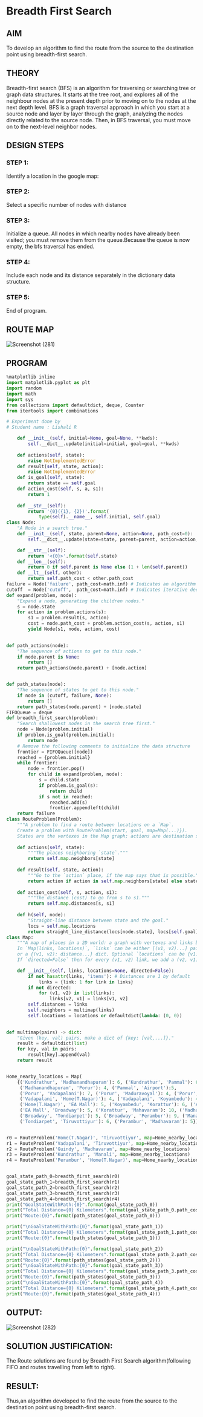 # Breadth First Search
## AIM

To develop an algorithm to find the route from the source to the destination point using breadth-first search.

## THEORY
Breadth-first search (BFS) is an algorithm for traversing or searching tree or graph data structures. It starts at the tree root, and explores all of the neighbour nodes at the present depth prior to moving on to the nodes at the next depth level. BFS is a graph traversal approach in which you start at a source node and layer by layer through the graph, analyzing the nodes directly related to the source node. Then, in BFS traversal, you must move on to the next-level neighbor nodes.

## DESIGN STEPS

### STEP 1:
Identify a location in the google map:

### STEP 2:
Select a specific number of nodes with distance

### STEP 3:
Initialize a queue. All nodes in which nearby nodes have already been visited; you must remove them from the queue.Because the queue is now empty, the bfs traversal has ended.

### STEP 4:
Include each node and its distance separately in the dictionary data structure.

### STEP 5:
End of program.


## ROUTE MAP
![Screenshot (281)](https://user-images.githubusercontent.com/75235090/166149090-3f662e7a-3a74-4c38-a02e-b5370d6f3992.png)


## PROGRAM
```python
%matplotlib inline
import matplotlib.pyplot as plt
import random
import math
import sys
from collections import defaultdict, deque, Counter
from itertools import combinations
```

```python
# Experiment done by
# Student name : Lishali R
```
```python
    def __init__(self, initial=None, goal=None, **kwds): 
        self.__dict__.update(initial=initial, goal=goal, **kwds) 
        
    def actions(self, state):        
        raise NotImplementedError
    def result(self, state, action): 
        raise NotImplementedError
    def is_goal(self, state):        
        return state == self.goal
    def action_cost(self, s, a, s1): 
        return 1
    
    def __str__(self):
        return '{0}({1}, {2})'.format(
            type(self).__name__, self.initial, self.goal)
class Node:
    "A Node in a search tree."
    def __init__(self, state, parent=None, action=None, path_cost=0):
        self.__dict__.update(state=state, parent=parent, action=action, path_cost=path_cost)

    def __str__(self): 
        return '<{0}>'.format(self.state)
    def __len__(self): 
        return 0 if self.parent is None else (1 + len(self.parent))
    def __lt__(self, other): 
        return self.path_cost < other.path_cost
failure = Node('failure', path_cost=math.inf) # Indicates an algorithm couldn't find a solution.
cutoff  = Node('cutoff',  path_cost=math.inf) # Indicates iterative deepening search was cut off.
def expand(problem, node):
    "Expand a node, generating the children nodes."
    s = node.state
    for action in problem.actions(s):
        s1 = problem.result(s, action)
        cost = node.path_cost + problem.action_cost(s, action, s1)
        yield Node(s1, node, action, cost)
        

def path_actions(node):
    "The sequence of actions to get to this node."
    if node.parent is None:
        return []  
    return path_actions(node.parent) + [node.action]


def path_states(node):
    "The sequence of states to get to this node."
    if node in (cutoff, failure, None): 
        return []
    return path_states(node.parent) + [node.state]
FIFOQueue = deque
def breadth_first_search(problem):
    "Search shallowest nodes in the search tree first."
    node = Node(problem.initial)
    if problem.is_goal(problem.initial):
        return node
    # Remove the following comments to initialize the data structure
    frontier = FIFOQueue([node])
    reached = {problem.initial}
    while frontier:
        node = frontier.pop()
        for child in expand(problem, node):
            s = child.state
            if problem.is_goal(s):
                return child
            if s not in reached:
                reached.add(s)
                frontier.appendleft(child)
    return failure
class RouteProblem(Problem):
    """A problem to find a route between locations on a `Map`.
    Create a problem with RouteProblem(start, goal, map=Map(...)}).
    States are the vertexes in the Map graph; actions are destination states."""
    
    def actions(self, state): 
        """The places neighboring `state`."""
        return self.map.neighbors[state]
    
    def result(self, state, action):
        """Go to the `action` place, if the map says that is possible."""
        return action if action in self.map.neighbors[state] else state
    
    def action_cost(self, s, action, s1):
        """The distance (cost) to go from s to s1."""
        return self.map.distances[s, s1]
    
    def h(self, node):
        "Straight-line distance between state and the goal."
        locs = self.map.locations
        return straight_line_distance(locs[node.state], locs[self.goal])
class Map:
    """A map of places in a 2D world: a graph with vertexes and links between them. 
    In `Map(links, locations)`, `links` can be either [(v1, v2)...] pairs, 
    or a {(v1, v2): distance...} dict. Optional `locations` can be {v1: (x, y)} 
    If `directed=False` then for every (v1, v2) link, we add a (v2, v1) link."""

    def __init__(self, links, locations=None, directed=False):
        if not hasattr(links, 'items'): # Distances are 1 by default
            links = {link: 1 for link in links}
        if not directed:
            for (v1, v2) in list(links):
                links[v2, v1] = links[v1, v2]
        self.distances = links
        self.neighbors = multimap(links)
        self.locations = locations or defaultdict(lambda: (0, 0))

        
def multimap(pairs) -> dict:
    "Given (key, val) pairs, make a dict of {key: [val,...]}."
    result = defaultdict(list)
    for key, val in pairs:
        result[key].append(val)
    return result


Home_nearby_locations = Map(
    {('Kundrathur', 'Madhanandhapuram'): 6, ('Kundrathur', 'Pammal'): 6,
     ('Madhanandhapuram', 'Porur'): 4, ('Pammal', 'Airport'):5,
     ('Porur', 'Vadapalani'): 7, ('Porur', 'Maduravoyal'): 4, ('Porur', 'Guindy'): 10, ('Airport', 'Guindy'): 9,
     ('Vadapalani', 'Home(T.Nagar)'): 4, ('Vadapalani', 'Koyambedu'): 4, ('Maduravoyal', 'Koyambedu'): 5, ('Maduravoyal', 'Ambattur'): 6, ('Guindy', 'Saidapet'): 2,
     ('Home(T.Nagar)', 'EA Mall'): 5, ('Koyambedu', 'Korattur'): 6, ('Ambattur', 'Madhavaram'): 13, ('Saidapet', 'Home(T.Nagar)'): 4,
     ('EA Mall', 'Broadway'): 5, ('Korattur', 'Mahavaram'): 10, ('Madhavaram', 'Manali'): 11,
     ('Broadway', 'Tondiarpet'): 5, ('Broadway', 'Perambur'): 9, ('Manali', 'Tiruvottiyur'): 7,
     ('Tondiarpet', 'Tiruvottiyur'): 6, ('Perambur', 'Madhavaram'): 5})


r0 = RouteProblem('Home(T.Nagar)', 'Tiruvottiyur', map=Home_nearby_locations)
r1 = RouteProblem('Vadapalani', 'Tiruvottiyur', map=Home_nearby_locations)
r2 = RouteProblem('Guindy', 'Madhavaram', map=Home_nearby_locations)
r3 = RouteProblem('Kundrathur', 'Manali', map=Home_nearby_locations)
r4 = RouteProblem('Perambur', 'Home(T.Nagar)', map=Home_nearby_locations)


goal_state_path_0=breadth_first_search(r0)
goal_state_path_1=breadth_first_search(r1)
goal_state_path_2=breadth_first_search(r2)
goal_state_path_3=breadth_first_search(r3)
goal_state_path_4=breadth_first_search(r4)
print("GoalStateWithPath:{0}".format(goal_state_path_0))
print("Total Distance={0} Kilometers".format(goal_state_path_0.path_cost))
print("Route:{0}".format(path_states(goal_state_path_0)))

print("\nGoalStateWithPath:{0}".format(goal_state_path_1))
print("Total Distance={0} Kilometers".format(goal_state_path_1.path_cost))
print("Route:{0}".format(path_states(goal_state_path_1)))

print("\nGoalStateWithPath:{0}".format(goal_state_path_2))
print("Total Distance={0} Kilometers".format(goal_state_path_2.path_cost))
print("Route:{0}".format(path_states(goal_state_path_2)))
print("\nGoalStateWithPath:{0}".format(goal_state_path_3))
print("Total Distance={0} Kilometers".format(goal_state_path_3.path_cost))
print("Route:{0}".format(path_states(goal_state_path_3)))
print("\nGoalStateWithPath:{0}".format(goal_state_path_4))
print("Total Distance={0} Kilometers".format(goal_state_path_4.path_cost))
print("Route:{0}".format(path_states(goal_state_path_4)))
```

## OUTPUT:
![Screenshot (282)](https://user-images.githubusercontent.com/75235090/166150334-7e029f46-272d-494c-a2d1-9d6af57876e0.png)



## SOLUTION JUSTIFICATION:
The Route solutions are found by Breadth First Search algorithm(following FIFO and routes travelling from left to right).

## RESULT:
Thus,an algorithm developed to find the route from the source to the destination point using breadth-first search.
